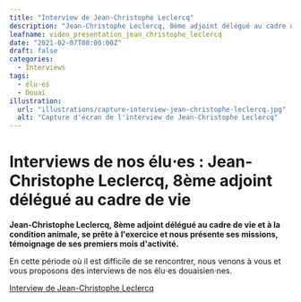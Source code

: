 ```yaml
---
title: "Interview de Jean-Christophe Leclercq"
description: "Jean-Christophe Leclercq, 8ème adjoint délégué au cadre de vie et à la condition animale témoigne de ses premiers mois d'activité."
leafname: video_presentation_jean_christophe_leclercq
date: "2021-02-07T08:00:00Z"
draft: false
categories:
  - Interviews
tags:
  - élu⋅es
  - Douai
illustration:
  url: "illustrations/capture-interview-jean-christophe-leclercq.jpg"
  alt: "Capture d'écran de l'interview de Jean-Christophe Leclercq"
---
```


# Interviews de nos élu⋅es : Jean-Christophe Leclercq, 8ème adjoint délégué au cadre de vie

**Jean-Christophe Leclercq, 8ème adjoint délégué au cadre de vie et à la condition animale, se prête à l'exercice et nous présente ses missions, témoignage de ses premiers mois d'activité.**

En cette période où il est difficile de se rencontrer, nous venons à vous et vous proposons des interviews de nos élu⋅es douaisien·nes.

[Interview de Jean-Christophe Leclercq](https://www.youtube.com/watch?v=BwJG9BdVFk0 "📺")
